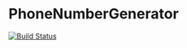 # PhoneNumberGenerator

[![Build Status](https://travis-ci.org/codrex/PhoneNumberGenerator.svg?branch=master)](https://travis-ci.org/codrex/PhoneNumberGenerator)
